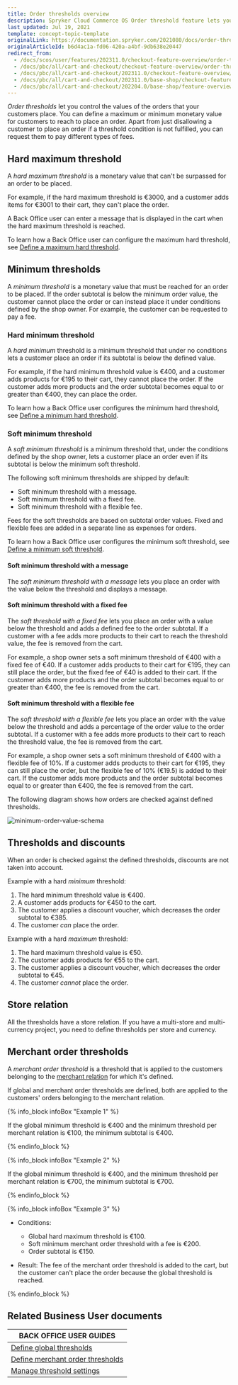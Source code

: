 ```yaml
---
title: Order thresholds overview
description: Spryker Cloud Commerce OS Order threshold feature lets you configure minimum and maximum values for the orders that your customers place.
last_updated: Jul 19, 2021
template: concept-topic-template
originalLink: https://documentation.spryker.com/2021080/docs/order-thresholds
originalArticleId: b6d4ac1a-fd06-420a-a4bf-9db638e20447
redirect_from:
  - /docs/scos/user/features/202311.0/checkout-feature-overview/order-thresholds-overview.html
  - /docs/pbc/all/cart-and-checkout/checkout-feature-overview/order-thresholds-overview.html
  - /docs/pbc/all/cart-and-checkout/202311.0/checkout-feature-overview/order-thresholds-overview.html  
  - /docs/pbc/all/cart-and-checkout/202311.0/base-shop/checkout-feature-overview/order-thresholds-overview.html
  - /docs/pbc/all/cart-and-checkout/202204.0/base-shop/feature-overviews/checkout-feature-overview/order-thresholds-overview.html
---
```


*Order thresholds* let you control the values of the orders that your customers place. You can define a maximum or minimum monetary value for customers to reach to place an order. Apart from just disallowing a customer to place an order if a threshold condition is not fulfilled, you can request them to pay different types of fees.


## Hard maximum threshold

A *hard maximum threshold* is a monetary value that can't be surpassed for an order to be placed.

For example, if the hard maximum threshold is €3000, and a customer adds items for €3001 to their cart, they can't place the order.

A Back Office user can enter a message that is displayed in the cart when the hard maximum threshold is reached.

To learn how a Back Office user can configure the maximum hard threshold, see [Define a maximum hard threshold](/docs/pbc/all/cart-and-checkout/{{site.version}}/base-shop/manage-in-the-back-office/define-global-thresholds.html#define-a-maximum-hard-threshold).


## Minimum thresholds

A *minimum threshold* is a monetary value that must be reached for an order to be placed. If the order subtotal is below the minimum order value, the customer cannot place the order or can instead place it under conditions defined by the shop owner. For example, the customer can be requested to pay a fee.


### Hard minimum threshold

A *hard minimum* threshold is a minimum threshold that under no conditions lets a customer place an order if its subtotal is below the defined value.

For example, if the hard minimum threshold value is €400, and a customer adds products for €195 to their cart, they cannot place the order. If the customer adds more products and the order subtotal becomes equal to or greater than €400, they can place the order.

To learn how a Back Office user configures the minimum hard threshold, see [Define a minimum hard threshold](/docs/pbc/all/cart-and-checkout/{{site.version}}/base-shop/manage-in-the-back-office/define-global-thresholds.html#define-a-minimum-hard-threshold).


### Soft minimum threshold

A *soft minimum threshold* is a minimum threshold that, under the conditions defined by the shop owner, lets a customer place an order even if its subtotal is below the minimum soft threshold.

The following soft minimum thresholds are shipped by default:

- Soft minimum threshold with a message.
- Soft minimum threshold with a fixed fee.
- Soft minimum threshold with a flexible fee.

Fees for the soft thresholds are based on subtotal order values. Fixed and flexible fees are added in a separate line as expenses for orders.

To learn how a Back Office user configures the minimum soft threshold, see [Define a minimum soft threshold](/docs/pbc/all/cart-and-checkout/{{site.version}}/base-shop/manage-in-the-back-office/define-global-thresholds.html#define-a-minimum-soft-threshold).


#### Soft minimum threshold with a message

The *soft minimum threshold with a message* lets you place an order with the value below the threshold and displays a message.


#### Soft minimum threshold with a fixed fee

The *soft threshold with a fixed fee* lets you place an order with a value below the threshold and adds a defined fee to the order subtotal. If a customer with a fee adds more products to their cart to reach the threshold value, the fee is removed from the cart.

For example, a shop owner sets a soft minimum threshold of €400 with a fixed fee of €40. If a customer adds products to their cart for €195, they can still place the order, but the fixed fee of €40 is added to their cart. If the customer adds more products and the order subtotal becomes equal to or greater than €400, the fee is removed from the cart.


#### Soft minimum threshold with a flexible fee

The *soft threshold with a flexible fee* lets you place an order with the value below the threshold and adds a percentage of the order value to the order subtotal. If a customer with a fee adds more products to their cart to reach the threshold value, the fee is removed from the cart.

For example, a shop owner sets a soft minimum threshold of €400 with a flexible fee of 10%. If a customer adds products to their cart for €195, they can still place the order, but the flexible fee of 10% (€19.5) is added to their cart. If the customer adds more products and the order subtotal becomes equal to or greater than €400, the fee is removed from the cart.


The following diagram shows how orders are checked against defined thresholds.

![minimum-order-value-schema](https://spryker.s3.eu-central-1.amazonaws.com/docs/Features/Shopping+Cart/Order+Thresholds/minimum-order-value-schema.jpg)

## Thresholds and discounts

When an order is checked against the defined thresholds, discounts are not taken into account.

Example with a hard *minimum* threshold:

1. The hard minimum threshold value is €400.
2. A customer adds products for €450 to the cart.
3. The customer applies a discount voucher, which decreases the order subtotal to €385.
4. The customer *can* place the order.

Example with a hard *maximum* threshold:

1. The hard maximum threshold value is €50.
2. The customer adds products for €55 to the cart.
3. The customer applies a discount voucher, which decreases the order subtotal to €45.
4. The customer *cannot* place the order.


## Store relation

All the thresholds have a store relation. If you have a multi-store and multi-currency project, you need to define thresholds per store and currency.


## Merchant order thresholds

A *merchant order threshold* is a threshold that is applied to the customers belonging to the [merchant relation](/docs/pbc/all/merchant-management/{{site.version}}/base-shop/merchant-b2b-contracts-and-contract-requests-feature-overview.html) for which it's defined.

If global and merchant order thresholds are defined, both are applied to the customers' orders belonging to the merchant relation.

{% info_block infoBox "Example 1" %}

If the global minimum threshold is €400 and the minimum threshold per merchant relation is €100, the minimum subtotal is €400.

{% endinfo_block %}

{% info_block infoBox "Example 2" %}

If the global minimum threshold is €400, and the minimum threshold per merchant relation is €700, the minimum subtotal is €700.

{% endinfo_block %}

{% info_block infoBox "Example 3" %}


- Conditions:
  - Global hard maximum threshold is €100.
  - Soft minimum merchant order threshold with a fee is €200.
  - Order subtotal is €150.

- Result: The fee of the merchant order threshold is added to the cart, but the customer can't place the order because the global threshold is reached.

{% endinfo_block %}

## Related Business User documents

|BACK OFFICE USER GUIDES|
|---|
| [Define global thresholds](/docs/pbc/all/cart-and-checkout/{{site.version}}/base-shop/manage-in-the-back-office/define-global-thresholds.html) |
| [Define merchant order thresholds](/docs/pbc/all/cart-and-checkout/{{page.version}}/base-shop/manage-in-the-back-office/define-merchant-order-thresholds.html) |
| [Manage threshold settings](/docs/pbc/all/cart-and-checkout/{{site.version}}/base-shop/manage-in-the-back-office/manage-threshold-settings.html) |
